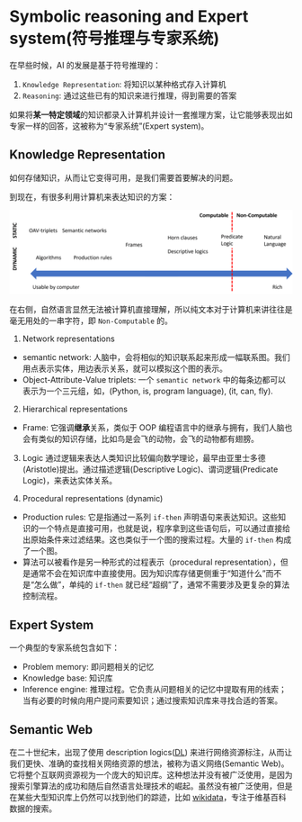 # Symbolic reasoning and Expert system(符号推理与专家系统)

在早些时候，AI 的发展是基于符号推理的：

1. `Knowledge Representation`: 将知识以某种格式存入计算机
2. `Reasoning`: 通过这些已有的知识来进行推理，得到需要的答案

如果将**某一特定领域**的知识都录入计算机并设计一套推理方案，让它能够表现出如专家一样的回答，这被称为“专家系统”(Expert system)。

## Knowledge Representation

如何存储知识，从而让它变得可用，是我们需要首要解决的问题。

到现在，有很多利用计算机来表达知识的方案：

![knowledge_spectrum](./images/knowledge-spectrum.png)

在右侧，自然语言显然无法被计算机直接理解，所以纯文本对于计算机来讲往往是毫无用处的一串字符，即 `Non-Computable` 的。

1. Network representations
- semantic network: 人脑中，会将相似的知识联系起来形成一幅联系图。我们用点表示实体，用边表示关系，就可以模拟这个图的表示。
- Object-Attribute-Value triplets: 一个 `semantic network` 中的每条边都可以表示为一个三元组，如，(Python, is, program language), (it, can, fly).

2. Hierarchical representations
- Frame: 它强调**继承**关系，类似于 OOP 编程语言中的继承与拥有，我们人脑也会有类似的知识存储，比如鸟是会飞的动物，会飞的动物都有翅膀。

3. Logic
通过逻辑来表达人类知识比较偏向数学理论，最早由亚里士多德(Aristotle)提出。通过描述逻辑(Descriptive Logic)、谓词逻辑(Predicate Logic)，来表达实体关系。

4. Procedural representations (dynamic)
- Production rules: 它是指通过一系列 `if-then` 声明语句来表达知识。这些知识的一个特点是直接可用，也就是说，程序拿到这些语句后，可以通过直接给出原始条件来过滤结果。这也类似于一个图的搜索过程。大量的 `if-then` 构成了一个图。
- 算法可以被看作是另一种形式的过程表示（procedural representation），但是通常不会在知识库中直接使用。因为知识库存储更侧重于“知道什么”而不是“怎么做”，单纯的 `if-then` 就已经“超纲”了，通常不需要涉及更复杂的算法控制流程。

## Expert System

一个典型的专家系统包含如下：

- Problem memory: 即问题相关的记忆
- Knowledge base: 知识库
- Inference engine: 推理过程。它负责从问题相关的记忆中提取有用的线索；当有必要的时候向用户提问索要知识；通过搜索知识库来寻找合适的答案。

## Semantic Web

在二十世纪末，出现了使用 description logics([DL](https://en.wikipedia.org/wiki/Description_logic)) 来进行网络资源标注，从而让我们更快、准确的查找相关网络资源的想法，被称为语义网络(Semantic Web)。它将整个互联网资源视为一个庞大的知识库。这种想法并没有被广泛使用，是因为搜索引擎算法的成功和随后自然语言处理技术的崛起。虽然没有被广泛使用，但是在某些大型知识库上仍然可以找到他们的踪迹，比如 [wikidata](https://wikidata.org/)，专注于维基百科数据的搜索。


